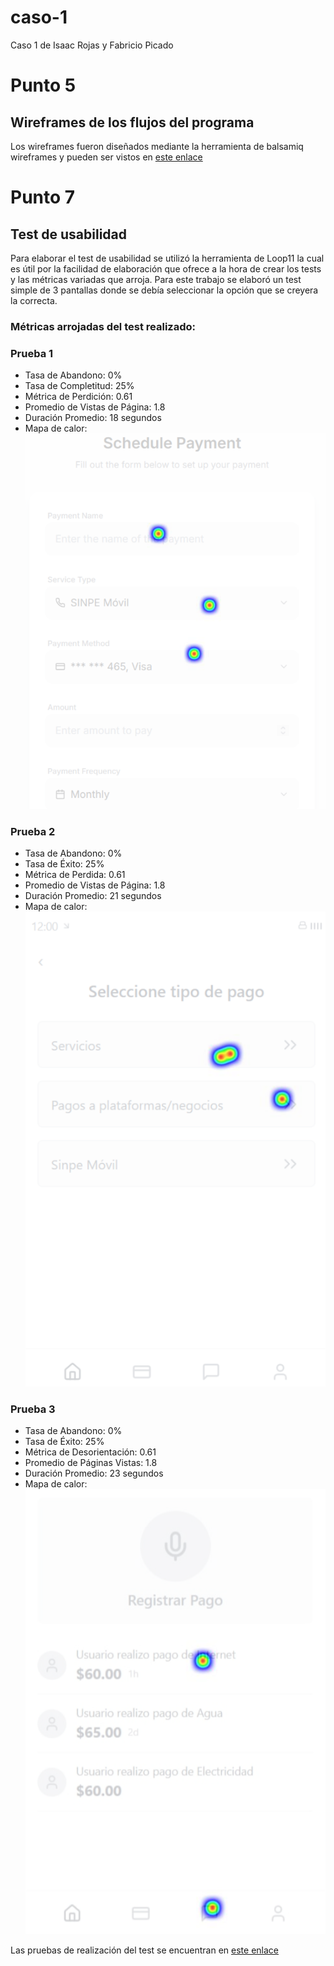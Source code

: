 # caso-1
Caso 1 de Isaac Rojas y Fabricio Picado

# Punto 5

## Wireframes de los flujos del programa 
Los wireframes fueron diseñados mediante la herramienta de balsamiq wireframes y pueden ser vistos en [este enlace](https://balsamiq.cloud/s886ckw/p4yflua)

# Punto 7

## Test de usabilidad 
Para elaborar el test de usabilidad se utilizó la herramienta de Loop11 la cual es útil por la facilidad de elaboración que ofrece a la hora de crear los tests y las métricas variadas que arroja. Para este trabajo se elaboró un test simple de 3 pantallas donde se debía seleccionar la opción que se creyera la correcta. 

### Métricas arrojadas del test realizado: 

### Prueba 1
* Tasa de Abandono: 0%
* Tasa de Completitud: 25%
* Métrica de Perdición: 0.61
* Promedio de Vistas de Página: 1.8
* Duración Promedio: 18 segundos
* Mapa de calor: 
![imagen](Captura%20de%20pantalla%202025-03-08%20101210.png "Mapa de calor pantalla 1")

### Prueba 2
* Tasa de Abandono: 0%
* Tasa de Éxito: 25%
* Métrica de Perdida: 0.61
* Promedio de Vistas de Página: 1.8
* Duración Promedio: 21 segundos
* Mapa de calor: 
![imagen](Captura%20de%20pantalla%202025-03-08%20101258.png "Mapa de calor pantalla 2")

### Prueba 3
* Tasa de Abandono: 0%
* Tasa de Éxito: 25%
* Métrica de Desorientación: 0.61
* Promedio de Páginas Vistas: 1.8
* Duración Promedio: 23 segundos
* Mapa de calor: 
![imagen](Captura%20de%20pantalla%202025-03-08%20101334.png "Mapa de calor pantalla 3")

Las pruebas de realización del test se encuentran en [este enlace](https://drive.google.com/drive/folders/1kW1eZKgdyHGIhh1i9sFpl0NrcPK6391l?usp=sharing)